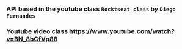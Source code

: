 ### API based in the youtube class `Rocktseat class` by `Diego Fernandes`

### Youtube video class https://www.youtube.com/watch?v=BN_8bCfVp88

